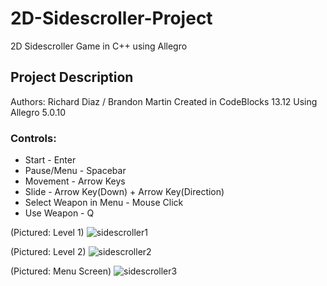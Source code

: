 # 2D-Sidescroller-Project
2D Sidescroller Game in C++ using Allegro

## Project Description
Authors: Richard Diaz / Brandon Martin
Created in CodeBlocks 13.12
Using Allegro 5.0.10

### Controls:
* Start - Enter
* Pause/Menu - Spacebar
* Movement - Arrow Keys
* Slide - Arrow Key(Down) + Arrow Key(Direction)
* Select Weapon in Menu - Mouse Click
* Use Weapon - Q

(Pictured: Level 1)
![sidescroller1](https://user-images.githubusercontent.com/28874711/32063034-3198fcec-ba44-11e7-9b1b-00dfe7aedbcc.png)

(Pictured: Level 2)
![sidescroller2](https://user-images.githubusercontent.com/28874711/32063076-4bed9c42-ba44-11e7-9e92-f955fa68c9ee.png)

(Pictured: Menu Screen)
![sidescroller3](https://user-images.githubusercontent.com/28874711/32063082-4eca041e-ba44-11e7-9c64-d656dc38bcc4.png)
